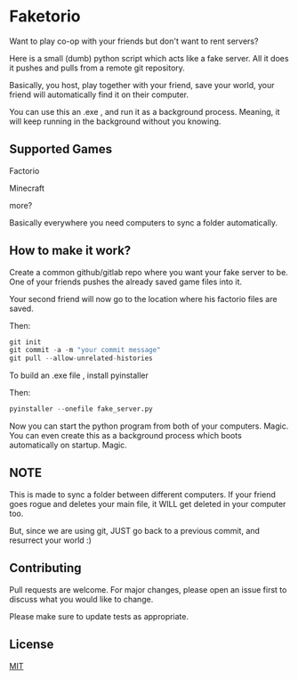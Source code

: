 
# Faketorio

Want to play co-op with your friends but don't want to rent servers?

Here is a small (dumb) python script which acts like a fake server. All it does it pushes and pulls from a remote git repository. 

Basically, you host, play together with your friend, save your world, your friend will automatically find it on their computer. 

You can use this an .exe , and run it as a background process. Meaning, it will keep running in the background without you knowing. 

## Supported Games

Factorio 


Minecraft

more?

Basically everywhere you need computers to sync a folder automatically. 

## How to make it work?

Create a common github/gitlab repo where you want your fake server to be. One of your friends pushes the already saved game files into it. 

Your second friend will now go to the location where his factorio files are saved. 

Then:
```python
git init
git commit -a -m "your commit message"
git pull --allow-unrelated-histories
```

To build an .exe file , install pyinstaller

Then:
```python
pyinstaller --onefile fake_server.py   
```

Now you can start the python program from both of your computers. Magic. You can even create this as a background process which boots automatically on startup. Magic. 

## NOTE

This is made to sync a folder between different computers. If your friend goes rogue and deletes your main file, it WILL get deleted in your computer too. 

But, since we are using git, JUST go back to a previous commit, and resurrect your world :) 

## Contributing

Pull requests are welcome. For major changes, please open an issue first
to discuss what you would like to change.

Please make sure to update tests as appropriate.

## License

[MIT](https://choosealicense.com/licenses/mit/)


